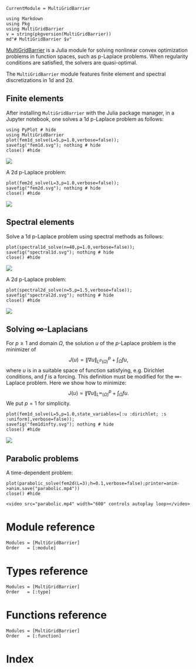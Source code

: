 ```@meta
CurrentModule = MultiGridBarrier
```

```@eval
using Markdown
using Pkg
using MultiGridBarrier
v = string(pkgversion(MultiGridBarrier))
md"# MultiGridBarrier $v"
```

[MultiGridBarrier](https://github.com/sloisel/MultiGridBarrier.jl) is a Julia module for solving nonlinear convex optimization problems in function spaces, such as p-Laplace problems. When regularity conditions are satisfied, the solvers are quasi-optimal.

The `MultiGridBarrier` module features finite element and spectral discretizations in 1d and 2d.

## Finite elements

After installing `MultiGridBarrier` with the Julia package manager, in a Jupyter notebook, one solves a 1d p-Laplace problem as follows:
```@example 1
using PyPlot # hide
using MultiGridBarrier
plot(fem1d_solve(L=5,p=1.0,verbose=false));
savefig("fem1d.svg"); nothing # hide
close() #hide
```

![](fem1d.svg)

A 2d p-Laplace problem:
```@example 1
plot(fem2d_solve(L=3,p=1.0,verbose=false));
savefig("fem2d.svg"); nothing # hide
close() #hide
```

![](fem2d.svg)

## Spectral elements

Solve a 1d p-Laplace problem using spectral methods as follows:
```@example 1
plot(spectral1d_solve(n=40,p=1.0,verbose=false));
savefig("spectral1d.svg"); nothing # hide
close() #hide
```

![](spectral1d.svg)

A 2d p-Laplace problem:
```@example 1
plot(spectral2d_solve(n=5,p=1.5,verbose=false));
savefig("spectral2d.svg"); nothing # hide
close() #hide
```

![](spectral2d.svg)

## Solving $\infty$-Laplacians

For $p \geq 1$ and domain $\Omega$, the solution $u$ of the $p$-Laplace problem is the minimizer of
$$J(u) = \|\nabla u\|_{L^p(\Omega)}^p + \int_{\Omega} fu,$$
where $u$ is in a suitable space of function satisfying, e.g. Dirichlet conditions, and $f$ is a forcing.
This definition must be modified for the $\infty$-Laplace problem. Here we show how to minimize:
$$J(u) = \|\nabla u\|_{L^\infty(\Omega)}^p + \int_{\Omega} fu.$$
We put $p=1$ for simplicity.

```@example 1
plot(fem1d_solve(L=5,p=1.0,state_variables=[:u :dirichlet; :s :uniform],verbose=false));
savefig("fem1dinfty.svg"); nothing # hide
close() #hide
```

![](fem1dinfty.svg)

## Parabolic problems

A time-dependent problem:

```@example 1
plot(parabolic_solve(fem2d(L=3);h=0.1,verbose=false);printer=anim->anim.save("parabolic.mp4"))
close() #hide
```

```@raw html
<video src="parabolic.mp4" width="600" controls autoplay loop></video>
```

# Module reference

```@autodocs
Modules = [MultiGridBarrier]
Order   = [:module]
```

# Types reference

```@autodocs
Modules = [MultiGridBarrier]
Order   = [:type]
```

# Functions reference

```@autodocs
Modules = [MultiGridBarrier]
Order   = [:function]
```

# Index

```@index
```

